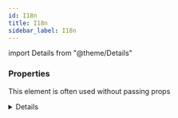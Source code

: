 ```yaml
---
id: I18n
title: I18n
sidebar_label: I18n
---
```


import Details from "@theme/Details"




### Properties

This element is often used without passing props

<Details summary={<summary><b>Additional properties for advanced use cases</b></summary>}><div>

| Properties | Type | Description |
| --------- | ---- | ----------- |
| locale | string |  |
| ns | string[] |  |
| translations | [AnonymousObject](/framework-api/interfaces/AnonymousObject.md)<any\> |  |


</div></Details>